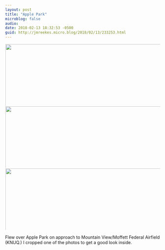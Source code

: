 ```yaml
---
layout: post
title: "Apple Park"
microblog: false
audio: 
date: 2018-02-13 18:32:53 -0500
guid: http://jmreekes.micro.blog/2018/02/13/233253.html
---
```




<a href="http://www.jmreekes.com/uploads/2018/6906853748.jpg"><img src="http://www.jmreekes.com/uploads/2018/6906853748.jpg" width="600" height="600" style="max-height: 200px; width: auto; padding: 1px;" /></a><a href="http://www.jmreekes.com/uploads/2018/77332e7d58.jpg"><img src="http://www.jmreekes.com/uploads/2018/77332e7d58.jpg" width="600" height="600" style="max-height: 200px; width: auto; padding: 1px;" /></a><a href="http://www.jmreekes.com/uploads/2018/dc388856cd.jpg"><img src="http://www.jmreekes.com/uploads/2018/dc388856cd.jpg" width="600" height="600" style="max-height: 200px; width: auto; padding: 1px;" /></a>

Flew over Apple Park on approach to Mountain View/Moffett Federal Airfield (KNUQ.) I cropped one of the photos to get a good look inside. 




